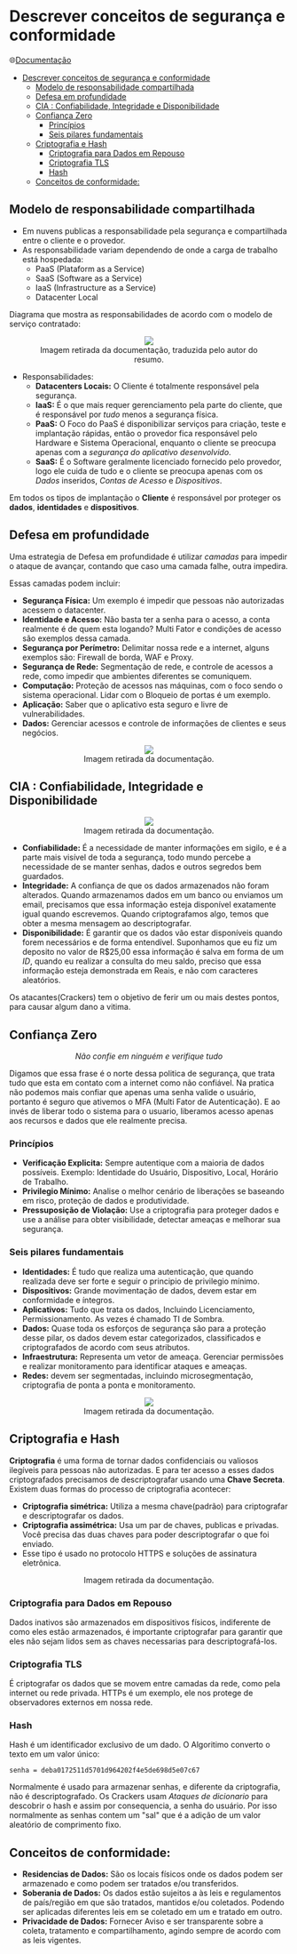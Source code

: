 # Descrever conceitos de segurança e conformidade

🌐[Documentação](https://learn.microsoft.com/pt-br/training/modules/describe-security-concepts-methodologies/)

- [Descrever conceitos de segurança e conformidade](#descrever-conceitos-de-segurança-e-conformidade)
  - [Modelo de responsabilidade compartilhada](#modelo-de-responsabilidade-compartilhada)
  - [Defesa em profundidade](#defesa-em-profundidade)
  - [CIA : Confiabilidade, Integridade e Disponibilidade](#cia--confiabilidade-integridade-e-disponibilidade)
  - [Confiança Zero](#confiança-zero)
    - [Princípios](#princípios)
    - [Seis pilares fundamentais](#seis-pilares-fundamentais)
  - [Criptografia e Hash](#criptografia-e-hash)
    - [Criptografia para Dados em Repouso](#criptografia-para-dados-em-repouso)
    - [Criptografia TLS](#criptografia-tls)
    - [Hash](#hash)
  - [Conceitos de conformidade:](#conceitos-de-conformidade)

## Modelo de responsabilidade compartilhada

- Em nuvens publicas a responsabilidade pela segurança e compartilhada entre o cliente e o provedor.
- As responsabilidade variam dependendo de onde a carga de trabalho está hospedada:
  - PaaS (Plataform as a Service)
  - SaaS (Software as a Service)
  - IaaS (Infrastructure as a Service)
  - Datacenter Local

Diagrama que mostra as responsabilidades de acordo com o modelo de serviço contratado:

<center>
<figure>
<img src="https://github.com/Pedroasmaia/microsoftlearning/blob/b385f1d366c82f698e752e065972c76edd1e97e3/Descrever conceitos de segurança e conformidade/3-shared-responsibility-model.jpg">
<figcaption>Imagem retirada da documentação, traduzida pelo autor do resumo.</figcaption>
</figure>
</center>

- Responsabilidades:
  - **Datacenters Locais:** O Cliente é totalmente responsável pela segurança.
  - **IaaS:** É o que mais requer gerenciamento pela parte do cliente, que é responsável por _tudo_ menos a segurança física.
  - **PaaS:** O Foco do PaaS é disponibilizar serviços para criação, teste e implantação rápidas, então o provedor fica responsável pelo Hardware e Sistema Operacional, enquanto o cliente se preocupa apenas com a _segurança do aplicativo desenvolvido_.
  - **SaaS:** É o Software geralmente licenciado fornecido pelo provedor, logo ele cuida de tudo e o cliente se preocupa apenas com os _Dados_ inseridos, _Contas de Acesso_ e _Dispositivos_.

Em todos os tipos de implantação o **Cliente** é responsável por proteger os **dados**, **identidades** e **dispositivos**.

## Defesa em profundidade

Uma estrategia de Defesa em profundidade é utilizar _camadas_ para impedir o ataque de avançar, contando que caso uma camada falhe, outra impedira.

Essas camadas podem incluir:

- **Segurança Física:** Um exemplo é impedir que pessoas não autorizadas acessem o datacenter.
- **Identidade e Acesso:** Não basta ter a senha para o acesso, a conta realmente é de quem esta logando? Multi Fator e condições de acesso são exemplos dessa camada.
- **Segurança por Perímetro:** Delimitar nossa rede e a internet, alguns exemplos são: Firewall de borda, WAF e Proxy.
- **Segurança de Rede:** Segmentação de rede, e controle de acessos a rede, como impedir que ambientes diferentes se comuniquem.
- **Computação:** Proteção de acessos nas máquinas, com o foco sendo o sistema operacional. Lidar com o Bloqueio de portas é um exemplo.
- **Aplicação:** Saber que o aplicativo esta seguro e livre de vulnerabilidades.
- **Dados:** Gerenciar acessos e controle de informações de clientes e seus negócios.

<center>
<figure>
<img src="https://github.com/Pedroasmaia/microsoftlearning/blob/23835fd0d025302a07c1d1216e65b7a242a7275c/Descrever conceitos de segurança e conformidade/2-defense-depth.png">
<figcaption>Imagem retirada da documentação.</figcaption>
</figure>
</center>

## CIA : Confiabilidade, Integridade e Disponibilidade

<center>
<figure>
<img src="https://github.com/Pedroasmaia/microsoftlearning/blob/23835fd0d025302a07c1d1216e65b7a242a7275c/Descrever conceitos de segurança e conformidade/4-confidentiality-integrity-availability.png">
<figcaption>Imagem retirada da documentação.</figcaption>
</figure>
</center>

- **Confiabilidade:** É a necessidade de manter informações em sigilo, e é a parte mais visível de toda a segurança, todo mundo percebe a necessidade de se manter senhas, dados e outros segredos bem guardados.
- **Integridade:** A confiança de que os dados armazenados não foram alterados. Quando armazenamos dados em um banco ou enviamos um email, precisamos que essa informação esteja disponível exatamente igual quando escrevemos. Quando criptografamos algo, temos que obter a mesma mensagem ao descriptografar.
- **Disponibilidade:** É garantir que os dados vão estar disponíveis quando forem necessários e de forma entendível. Suponhamos que eu fiz um deposito no valor de R$25,00 essa informação é salva em forma de um _ID_, quando eu realizar a consulta do meu saldo, preciso que essa informação esteja demonstrada em Reais, e não com caracteres aleatórios.

Os atacantes(Crackers) tem o objetivo de ferir um ou mais destes pontos, para causar algum dano a vitima.

## Confiança Zero

<center>

_Não confie em ninguém e verifique tudo_

</center>

Digamos que essa frase é o norte dessa politica de segurança, que trata tudo que esta em contato com a internet como não confiável. Na pratica não podemos mais confiar que apenas uma senha valide o usuário, portanto é seguro que ativemos o MFA (Multi Fator de Autenticação). E ao invés de liberar todo o sistema para o usuario, liberamos acesso apenas aos recursos e dados que ele realmente precisa.

### Princípios

- **Verificação Explicita:** Sempre autentique com a maioria de dados possíveis. Exemplo: Identidade do Usuário, Dispositivo, Local, Horário de Trabalho.
- **Privilegio Mínimo:** Analise o melhor cenário de liberações se baseando em risco, proteção de dados e produtividade.
- **Pressuposição de Violação:** Use a criptografia para proteger dados e use a análise para obter visibilidade, detectar ameaças e melhorar sua segurança.

### Seis pilares fundamentais

- **Identidades:** É tudo que realiza uma autenticação, que quando realizada deve ser forte e seguir o principio de privilegio mínimo.
- **Dispositivos:** Grande movimentação de dados, devem estar em conformidade e íntegros.
- **Aplicativos:** Tudo que trata os dados, Incluindo Licenciamento, Permissionamento. As vezes é chamado TI de Sombra.
- **Dados:** Quase toda os esforços de segurança são para a proteção desse pilar, os dados devem estar categorizados, classificados e criptografados de acordo com seus atributos.
- **Infraestrutura:** Representa um vetor de ameaça. Gerenciar permissões e realizar monitoramento para identificar ataques e ameaças.
- **Redes:** devem ser segmentadas, incluindo microsegmentação, criptografia de ponta a ponta e monitoramento.

<center>
<figure>
<img src="https://github.com/Pedroasmaia/microsoftlearning/blob/23835fd0d025302a07c1d1216e65b7a242a7275c/Descrever conceitos de segurança e conformidade/2-zero-trust-pillars-v2.png">
<figcaption>Imagem retirada da documentação.</figcaption>
</figure>
</center>

## Criptografia e Hash

**Criptografia** é uma forma de tornar dados confidenciais ou valiosos ilegíveis para pessoas não autorizadas. E para ter acesso a esses dados criptografados precisamos de descriptografar usando uma **Chave Secreta**. Existem duas formas do processo de criptografia acontecer:

- **Criptografia simétrica:** Utiliza a mesma chave(padrão) para criptografar e descriptografar os dados.
- **Criptografia assimétrica:** Usa um par de chaves, publicas e privadas. Você precisa das duas chaves para poder descriptografar o que foi enviado.
- Esse tipo é usado no protocolo HTTPS e soluções de assinatura eletrônica.

<center>
<figure>
<img scr="https://learn.microsoft.com/pt-br/training/wwl-sci/describe-security-concepts-methodologies/media/6-encryption.png"></img>
<figcaption>Imagem retirada da documentação.</figcaption>
</figure>
</center>

### Criptografia para Dados em Repouso

Dados inativos são armazenados em dispositivos físicos, indiferente de como eles estão armazenados, é importante criptografar para garantir que eles não sejam lidos sem as chaves necessarias para descriptografá-los.

### Criptografia TLS

É criptografar os dados que se movem entre camadas da rede, como pela internet ou rede privada. HTTPs é um exemplo, ele nos protege de observadores externos em nossa rede.

### Hash

Hash é um identificador exclusivo de um dado. O Algoritimo converto o texto em um valor único:

```sha1
senha = deba0172511d5701d964202f4e5de698d5e07c67
```

Normalmente é usado para armazenar senhas, e diferente da criptografia, não é descriptografado. Os Crackers usam *Ataques de dicionario* para descobrir o hash e assim por consequencia, a senha do usuário. Por isso normalmente as senhas contem um "sal" que é a adição de um valor aleatório de comprimento fixo.

## Conceitos de conformidade:

- **Residencias de Dados:** São os locais físicos onde os dados podem ser armazenado e como podem ser tratados e/ou transferidos.
- **Soberania de Dados:** Os dados estão sujeitos a às leis e regulamentos de país/região em que são tratados, mantidos e/ou coletados. Podendo ser aplicadas diferentes leis em se coletado em um e tratado em outro.
- **Privacidade de Dados:** Fornecer Aviso e ser transparente sobre a coleta, tratamento e compartilhamento, agindo sempre de acordo com as leis vigentes.



